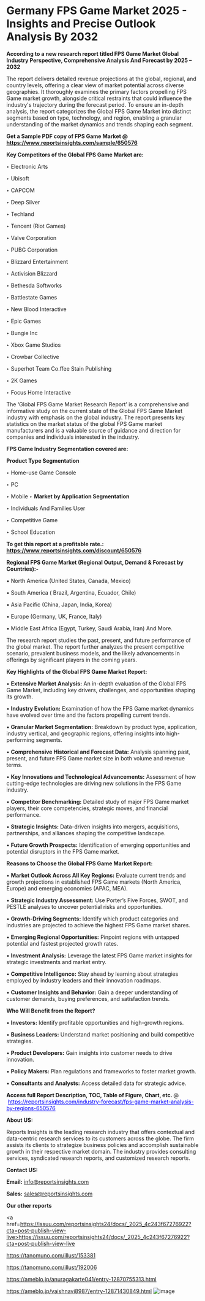 # Germany FPS Game Market 2025 - Insights and Precise Outlook Analysis By 2032

<strong>According to a new research report titled FPS Game Market Global Industry Perspective, Comprehensive Analysis And Forecast by 2025 – 2032</strong>

The report delivers detailed revenue projections at the global, regional, and country levels, offering a clear view of market potential across diverse geographies. It thoroughly examines the primary factors propelling FPS Game market growth, alongside critical restraints that could influence the industry's trajectory during the forecast period. To ensure an in-depth analysis, the report categorizes the Global FPS Game Market into distinct segments based on type, technology, and region, enabling a granular understanding of the market dynamics and trends shaping each segment.

<strong>Get a Sample PDF copy of FPS Game Market </strong><strong>@<a href=https://www.reportsinsights.com/sample/650576 style=color:#0000ff;> https://www.reportsinsights.com/sample/650576</a></strong></font>

<strong>Key Competitors of the Global FPS Game Market are:</strong>

‣ Electronic Arts

‣ Ubisoft

‣ CAPCOM

‣ Deep Silver

‣ Techland

‣ Tencent (Riot Games)

‣ Valve Corporation

‣ PUBG Corporation

‣ Blizzard Entertainment

‣ Activision Blizzard

‣ Bethesda Softworks

‣ Battlestate Games

‣ New Blood Interactive

‣ Epic Games

‣ Bungie Inc

‣ Xbox Game Studios

‣ Crowbar Collective

‣ Superhot Team
 Co.ffee Stain Publishing

‣ 2K Games

‣ Focus Home Interactive

The ‘Global FPS Game Market Research Report’ is a comprehensive and informative study on the current state of the Global FPS Game Market industry with emphasis on the global industry. The report presents key statistics on the market status of the global FPS Game market manufacturers and is a valuable source of guidance and direction for companies and individuals interested in the industry.

<strong>FPS Game Industry Segmentation covered are:</strong>

<strong>Product Type Segmentation</strong>

‣ Home-use Game Console

‣ PC

‣ Mobile
‣ 
<strong>Market by Application Segmentation</strong>

‣ Individuals And Families User

‣ Competitive Game

‣ School Education

<strong>To get this report at a profitable rate.: <a href=https://www.reportsinsights.com/discount/650576 style=color:#0000ff;>https://www.reportsinsights.com/discount/650576</a></strong></font>

<strong>Regional FPS Game Market (Regional Output, Demand &amp; Forecast by Countries):-</strong>

• North America (United States, Canada, Mexico)

• South America ( Brazil, Argentina, Ecuador, Chile)

• Asia Pacific (China, Japan, India, Korea)

• Europe (Germany, UK, France, Italy)

• Middle East Africa (Egypt, Turkey, Saudi Arabia, Iran) And More.

The research report studies the past, present, and future performance of the global market. The report further analyzes the present competitive scenario, prevalent business models, and the likely advancements in offerings by significant players in the coming years.

<strong>Key Highlights of the Global FPS Game Market Report:</strong>

• <strong>Extensive Market Analysis:</strong> An in-depth evaluation of the Global FPS Game Market, including key drivers, challenges, and opportunities shaping its growth.

• <strong>Industry Evolution:</strong> Examination of how the FPS Game market dynamics have evolved over time and the factors propelling current trends.

• <strong>Granular Market Segmentation:</strong> Breakdown by product type, application, industry vertical, and geographic regions, offering insights into high-performing segments.

• <strong>Comprehensive Historical and Forecast Data:</strong> Analysis spanning past, present, and future FPS Game market size in both volume and revenue terms.

• <strong>Key Innovations and Technological Advancements:</strong> Assessment of how cutting-edge technologies are driving new solutions in the FPS Game industry.

• <strong>Competitor Benchmarking:</strong> Detailed study of major FPS Game market players, their core competencies, strategic moves, and financial performance.

• <strong>Strategic Insights:</strong> Data-driven insights into mergers, acquisitions, partnerships, and alliances shaping the competitive landscape.

• <strong>Future Growth Prospects:</strong> Identification of emerging opportunities and potential disruptors in the FPS Game market.

<strong>Reasons to Choose the Global FPS Game Market Report:</strong>

• <strong>Market Outlook Across All Key Regions:</strong> Evaluate current trends and growth projections in established FPS Game markets (North America, Europe) and emerging economies (APAC, MEA).

• <strong>Strategic Industry Assessment:</strong> Use Porter’s Five Forces, SWOT, and PESTLE analyses to uncover potential risks and opportunities.

• <strong>Growth-Driving Segments:</strong> Identify which product categories and industries are projected to achieve the highest FPS Game market shares.

• <strong>Emerging Regional Opportunities:</strong> Pinpoint regions with untapped potential and fastest projected growth rates.

• <strong>Investment Analysis:</strong> Leverage the latest FPS Game market insights for strategic investments and market entry.

• <strong>Competitive Intelligence:</strong> Stay ahead by learning about strategies employed by industry leaders and their innovation roadmaps.

• <strong>Customer Insights and Behavior:</strong> Gain a deeper understanding of customer demands, buying preferences, and satisfaction trends.

<strong>Who Will Benefit from the Report?</strong>

• <strong>Investors:</strong> Identify profitable opportunities and high-growth regions.

• <strong>Business Leaders:</strong> Understand market positioning and build competitive strategies.

• <strong>Product Developers:</strong> Gain insights into customer needs to drive innovation.

• <strong>Policy Makers:</strong> Plan regulations and frameworks to foster market growth.

• <strong>Consultants and Analysts:</strong> Access detailed data for strategic advice.
</ul>
<strong>Access full Report Description, TOC, Table of Figure, Chart, etc. </strong>@  <a href=https://reportsinsights.com/industry-forecast/fps-game-market-analysis-by-regions-650576 style=color:#0000ff;>https://reportsinsights.com/industry-forecast/fps-game-market-analysis-by-regions-650576</a></font>

<strong><strong>About US</strong>:</strong>

Reports Insights is the leading research industry that offers contextual and data-centric research services to its customers across the globe. The firm assists its clients to strategize business policies and accomplish sustainable growth in their respective market domain. The industry provides consulting services, syndicated research reports, and customized research reports.

<strong>Contact US:</strong>

<p class=""""><b>Email:</b> <a href=mailto:info@reportsinsights.com>info@reportsinsights.com</a></p>
<p class=""""><b>Sales:</b> <a href=mailto:sales@reportsinsights.com>sales@reportsinsights.com</a></p>

<strong>Our other reports</strong>

<a href=https://issuu.com/reportsinsights24/docs/_2025_4c243f67276922?cta=post-publish-view-live>https://issuu.com/reportsinsights24/docs/_2025_4c243f67276922?cta=post-publish-view-live</a>

<a href=https://tanomuno.com/illust/153381>https://tanomuno.com/illust/153381</a>

<a href=https://tanomuno.com/illust/192006>https://tanomuno.com/illust/192006</a>

<a href=https://ameblo.jp/anuragakarte041/entry-12870755313.html>https://ameblo.jp/anuragakarte041/entry-12870755313.html</a>

<a href=https://ameblo.jp/vaishnavi8987/entry-12871430849.html>https://ameblo.jp/vaishnavi8987/entry-12871430849.html</a>
![image](https://github.com/user-attachments/assets/f0075c9e-5b33-483e-9ee8-35b83d567798)
